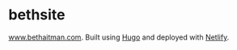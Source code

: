 # bethsite

www.bethaitman.com. Built using [Hugo](https://gohugo.io/) and deployed with [Netlify](https://www.netlify.com/).
